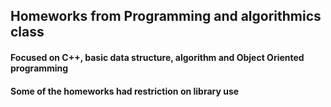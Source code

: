 ## Homeworks from Programming and algorithmics class
#### Focused on C++, basic data structure, algorithm and Object Oriented programming
#### Some of the homeworks had restriction on library use
